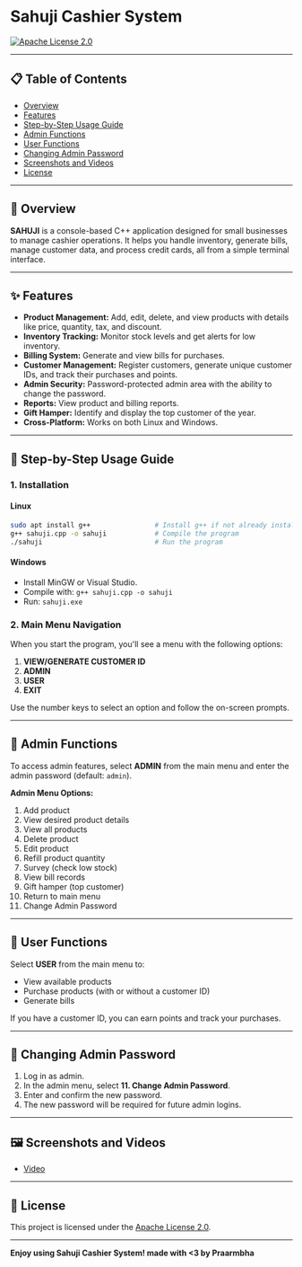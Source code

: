 # Sahuji Cashier System

[![Apache License 2.0](https://img.shields.io/badge/License-Apache%202.0-red.svg)](https://www.apache.org/licenses/LICENSE-2.0)

---

## 📋 Table of Contents
- [Overview](#overview)
- [Features](#features)
- [Step-by-Step Usage Guide](#step-by-step-usage-guide)
- [Admin Functions](#admin-functions)
- [User Functions](#user-functions)
- [Changing Admin Password](#changing-admin-password)
- [Screenshots and Videos](#screenshots-and-videos)
- [License](#license)

---

## 🛒 Overview
**SAHUJI** is a console-based C++ application designed for small businesses to manage cashier operations. It helps you handle inventory, generate bills, manage customer data, and process credit cards, all from a simple terminal interface.

---

## ✨ Features
- **Product Management:** Add, edit, delete, and view products with details like price, quantity, tax, and discount.
- **Inventory Tracking:** Monitor stock levels and get alerts for low inventory.
- **Billing System:** Generate and view bills for purchases.
- **Customer Management:** Register customers, generate unique customer IDs, and track their purchases and points.
- **Admin Security:** Password-protected admin area with the ability to change the password.
- **Reports:** View product and billing reports.
- **Gift Hamper:** Identify and display the top customer of the year.
- **Cross-Platform:** Works on both Linux and Windows.

---

## 🚀 Step-by-Step Usage Guide

### 1. **Installation**
#### Linux
```sh
sudo apt install g++                # Install g++ if not already installed
g++ sahuji.cpp -o sahuji            # Compile the program
./sahuji                            # Run the program
```
#### Windows
- Install MinGW or Visual Studio.
- Compile with: `g++ sahuji.cpp -o sahuji`
- Run: `sahuji.exe`

### 2. **Main Menu Navigation**
When you start the program, you'll see a menu with the following options:

1. **VIEW/GENERATE CUSTOMER ID**
2. **ADMIN**
3. **USER**
4. **EXIT**

Use the number keys to select an option and follow the on-screen prompts.

---

## 🔐 Admin Functions
To access admin features, select **ADMIN** from the main menu and enter the admin password (default: `admin`).

**Admin Menu Options:**
1. Add product
2. View desired product details
3. View all products
4. Delete product
5. Edit product
6. Refill product quantity
7. Survey (check low stock)
8. View bill records
9. Gift hamper (top customer)
10. Return to main menu
11. Change Admin Password

---

## 👤 User Functions
Select **USER** from the main menu to:
- View available products
- Purchase products (with or without a customer ID)
- Generate bills

If you have a customer ID, you can earn points and track your purchases.

---

## 🔑 Changing Admin Password
1. Log in as admin.
2. In the admin menu, select **11. Change Admin Password**.
3. Enter and confirm the new password.
4. The new password will be required for future admin logins.

---

## 🖼️ Screenshots and Videos

- [Video](https://hc-cdn.hel1.your-objectstorage.com/s/v3/36e0dd2a5c46fef6a8141f9dc83062cd44e5cfa5_sahuji_app_run.mp4)

---

## 📄 License
This project is licensed under the [Apache License 2.0](LICENSE).

---

**Enjoy using Sahuji Cashier System! made with <3 by Praarmbha**
